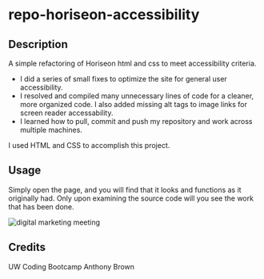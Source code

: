 # repo-horiseon-accessibility

## Description

A simple refactoring of Horiseon html and css to meet accessibility criteria.

- I did a series of small fixes to optimize the site for  general user accessibility.
- I resolved and compiled many unnecessary lines of code for a cleaner, more organized code. I also added missing alt tags to image links for screen reader accessability.
- I learned how to pull, commit and push my repository and work across multiple machines. 

I used HTML and CSS to accomplish this project.

## Usage

Simply open the page, and you will find that it looks and functions as it originally had. Only upon examining the source code will you see the work that has been done.


![digital marketing meeting](assets/images/digital-marketing-meeting.jpg)


## Credits

UW Coding Bootcamp
Anthony Brown
